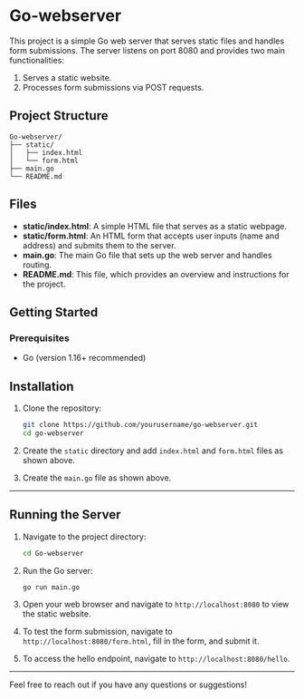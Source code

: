 # Go-webserver

This project is a simple Go web server that serves static files and handles form submissions. The server listens on port 8080 and provides two main functionalities:

1. Serves a static website.
2. Processes form submissions via POST requests.

## Project Structure

```
Go-webserver/
├── static/
│   ├── index.html
│   └── form.html
├── main.go
└── README.md
```

## Files

- **static/index.html**: A simple HTML file that serves as a static webpage.
- **static/form.html**: An HTML form that accepts user inputs (name and address) and submits them to the server.
- **main.go**: The main Go file that sets up the web server and handles routing.
- **README.md**: This file, which provides an overview and instructions for the project.

## Getting Started

### Prerequisites

- Go (version 1.16+ recommended)

## Installation

1. Clone the repository:

    ```sh
    git clone https://github.com/yourusername/go-webserver.git
    cd go-webserver
    ```

2. Create the `static` directory and add `index.html` and `form.html` files as shown above.

3. Create the `main.go` file as shown above.

---

## Running the Server

1. Navigate to the project directory:

    ```sh
    cd Go-webserver
    ```

2. Run the Go server:

    ```sh
    go run main.go
    ```

3. Open your web browser and navigate to `http://localhost:8080` to view the static website.

4. To test the form submission, navigate to `http://localhost:8080/form.html`, fill in the form, and submit it.

5. To access the hello endpoint, navigate to `http://localhost:8080/hello`.

---

Feel free to reach out if you have any questions or suggestions!
